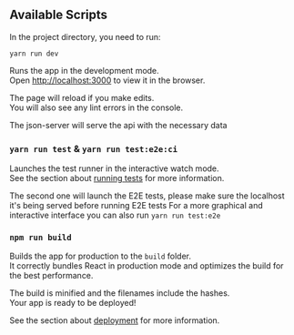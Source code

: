 ## Available Scripts

In the project directory, you need to run:

 `yarn run dev`

Runs the app in the development mode.<br>
Open [http://localhost:3000](http://localhost:3000) to view it in the browser.

The page will reload if you make edits.<br>
You will also see any lint errors in the console.

The json-server will serve the api with the necessary data

### `yarn run test` & `yarn run test:e2e:ci`

Launches the test runner in the interactive watch mode.<br>
See the section about [running tests](https://facebook.github.io/create-react-app/docs/running-tests) for more information.

The second one will launch the E2E tests, please make sure the localhost it's being served before running E2E tests
For a more graphical and interactive interface you can also run `yarn run test:e2e`

### `npm run build`

Builds the app for production to the `build` folder.<br>
It correctly bundles React in production mode and optimizes the build for the best performance.

The build is minified and the filenames include the hashes.<br>
Your app is ready to be deployed!

See the section about [deployment](https://facebook.github.io/create-react-app/docs/deployment) for more information.
